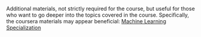 Additional materials, not strictly required for the course, but useful for those who want to go deeper into the topics covered in the course. Specifically, the coursera materials may appear beneficial: [Machine Learning Specialization](https://www.coursera.org/specializations/machine-learning-introduction?page=3#courses)